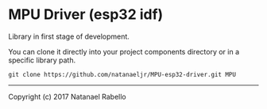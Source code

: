 # MPU Driver (esp32 idf)

Library in first stage of development.

You can clone it directly into your project components directory or in a specific library path.

`git clone https://github.com/natanaeljr/MPU-esp32-driver.git MPU`

---

Copyright (c) 2017 Natanael Rabello
